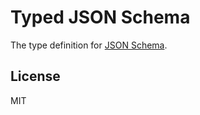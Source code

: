 # Typed JSON Schema

The type definition for [JSON Schema](http://json-schema.org/).

## License

MIT

